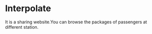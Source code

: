 # Interpolate
It is a sharing website.You can browse the packages of passengers at different station.
